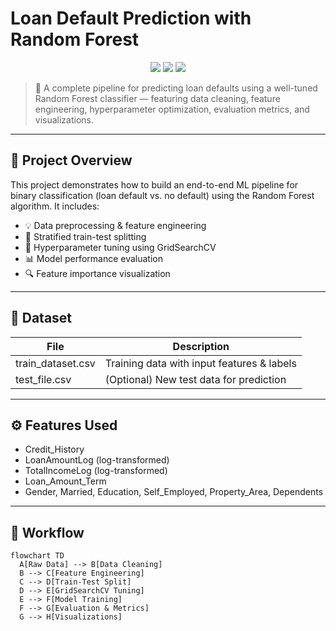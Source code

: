 # Loan Default Prediction with Random Forest

<p align="center">
  <img src="https://img.shields.io/badge/Python-3.8+-blue?logo=python&logoColor=white" />
  <img src="https://img.shields.io/badge/License-MIT-green.svg" />
  <img src="https://img.shields.io/badge/Machine%20Learning-RandomForest-yellow?logo=scikit-learn" />
</p>

> 🎯 A complete pipeline for predicting loan defaults using a well-tuned Random Forest classifier — featuring data cleaning, feature engineering, hyperparameter optimization, evaluation metrics, and visualizations.

---

## 📂 Project Overview

This project demonstrates how to build an end-to-end ML pipeline for binary classification (loan default vs. no default) using the Random Forest algorithm. It includes:

- 💡 Data preprocessing & feature engineering
- 🧪 Stratified train-test splitting
- 🧰 Hyperparameter tuning using GridSearchCV
- 📊 Model performance evaluation
- 🔍 Feature importance visualization

---

## 📁 Dataset

| File                | Description                              |
|---------------------|------------------------------------------|
| train_dataset.csv | Training data with input features & labels |
| test_file.csv     | (Optional) New test data for prediction   |

---

## ⚙ Features Used

- Credit_History
- LoanAmountLog (log-transformed)
- TotalIncomeLog (log-transformed)
- Loan_Amount_Term
- Gender, Married, Education, Self_Employed, Property_Area, Dependents

---

## 🔧 Workflow

```mermaid
flowchart TD
  A[Raw Data] --> B[Data Cleaning]
  B --> C[Feature Engineering]
  C --> D[Train-Test Split]
  D --> E[GridSearchCV Tuning]
  E --> F[Model Training]
  F --> G[Evaluation & Metrics]
  G --> H[Visualizations]
